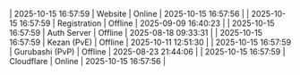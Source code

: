 | 2025-10-15 16:57:59 | Website | Online | 2025-10-15 16:57:56 |
| 2025-10-15 16:57:59 | Registration | Offline | 2025-09-09 16:40:23 |
| 2025-10-15 16:57:59 | Auth Server | Offline | 2025-08-18 09:33:31 |
| 2025-10-15 16:57:59 | Kezan (PvE) | Offline | 2025-10-11 12:51:30 |
| 2025-10-15 16:57:59 | Gurubashi (PvP) | Offline | 2025-08-23 21:44:06 |
| 2025-10-15 16:57:59 | Cloudflare | Online | 2025-10-15 16:57:56 |
